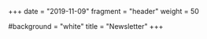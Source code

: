 +++
date = "2019-11-09"
fragment = "header"
weight = 50

#background = "white"
title = "Newsletter"
+++

